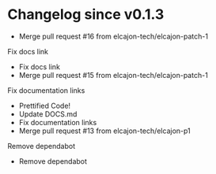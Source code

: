 # Changelog since v0.1.3
- Merge pull request #16 from elcajon-tech/elcajon-patch-1

Fix docs link 
- Fix docs link 
- Merge pull request #15 from elcajon-tech/elcajon-patch-1

Fix documentation links 
- Prettified Code! 
- Update DOCS.md 
- Fix documentation links 
- Merge pull request #13 from elcajon-tech/elcajon-p1

Remove dependabot 
- Remove dependabot 

